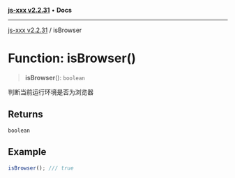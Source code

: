 [**js-xxx v2.2.31**](../README.md) • **Docs**

***

[js-xxx v2.2.31](../README.md) / isBrowser

# Function: isBrowser()

> **isBrowser**(): `boolean`

判断当前运行环境是否为浏览器

## Returns

`boolean`

## Example

```ts
isBrowser(); /// true
```
